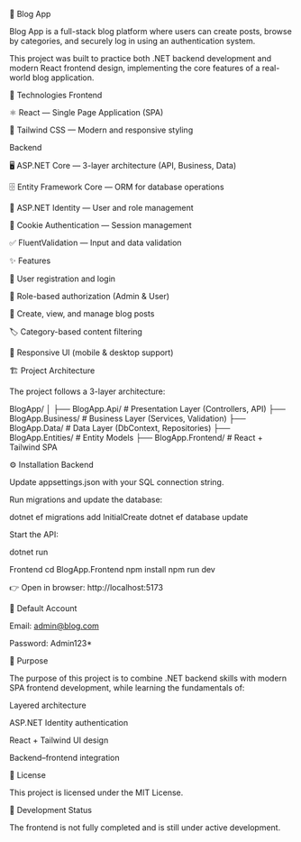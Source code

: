 📖 Blog App

Blog App is a full-stack blog platform where users can create posts, browse by categories, and securely log in using an authentication system.

This project was built to practice both .NET backend development and modern React frontend design, implementing the core features of a real-world blog application.

🚀 Technologies
Frontend

⚛️ React
 — Single Page Application (SPA)

🎨 Tailwind CSS
 — Modern and responsive styling

Backend

🖥️ ASP.NET Core — 3-layer architecture (API, Business, Data)

🗄️ Entity Framework Core — ORM for database operations

🔑 ASP.NET Identity — User and role management

🍪 Cookie Authentication — Session management

✅ FluentValidation — Input and data validation

✨ Features

👤 User registration and login

🔐 Role-based authorization (Admin & User)

📝 Create, view, and manage blog posts

🏷️ Category-based content filtering

📱 Responsive UI (mobile & desktop support)

🏗️ Project Architecture

The project follows a 3-layer architecture:

BlogApp/
│
├── BlogApp.Api/               # Presentation Layer (Controllers, API)
├── BlogApp.Business/          # Business Layer (Services, Validation)
├── BlogApp.Data/              # Data Layer (DbContext, Repositories)
├── BlogApp.Entities/          # Entity Models
├── BlogApp.Frontend/          # React + Tailwind SPA

⚙️ Installation
Backend

Update appsettings.json with your SQL connection string.

Run migrations and update the database:

dotnet ef migrations add InitialCreate
dotnet ef database update


Start the API:

dotnet run

Frontend
cd BlogApp.Frontend
npm install
npm run dev


👉 Open in browser: http://localhost:5173

🔑 Default Account

Email: admin@blog.com

Password: Admin123*

🎯 Purpose

The purpose of this project is to combine .NET backend skills with modern SPA frontend development, while learning the fundamentals of:

Layered architecture

ASP.NET Identity authentication

React + Tailwind UI design

Backend–frontend integration

📄 License

This project is licensed under the MIT License.

🚧 Development Status

The frontend is not fully completed and is still under active development.
